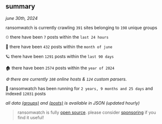 
## summary
_june 30th, 2024_

ransomwatch is currently crawling `391` sites belonging to `198` unique groups

⏲ there have been `7` posts within the `last 24 hours`

🦈 there have been `432` posts within the `month of june`

🪐 there have been `1291` posts within the `last 90 days`

🏚 there have been `2574` posts within the `year of 2024`

_⚙️ there are currently `108` online hosts & `124` custom parsers._

🦕 ransomwatch has been running for `2 years, 9 months and 25 days` and indexed `12031` posts

_all data  [(groups)](http://ransomwhat.telemetry.ltd/groups) and [(posts)](http://ransomwhat.telemetry.ltd/posts) is available in JSON (updated hourly)_

> ransomwatch is fully [open source](https://github.com/joshhighet/ransomwatch#ransomwatch--). please consider [sponsoring](https://github.com/sponsors/joshhighet) if you find it useful!
